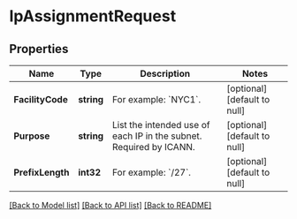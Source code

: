 # IpAssignmentRequest

## Properties
Name | Type | Description | Notes
------------ | ------------- | ------------- | -------------
**FacilityCode** | **string** | For example: &#x60;NYC1&#x60;. | [optional] [default to null]
**Purpose** | **string** | List the intended use of each IP in the subnet. Required by ICANN. | [optional] [default to null]
**PrefixLength** | **int32** | For example: &#x60;/27&#x60;. | [optional] [default to null]

[[Back to Model list]](../README.md#documentation-for-models) [[Back to API list]](../README.md#documentation-for-api-endpoints) [[Back to README]](../README.md)


